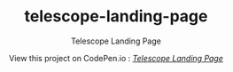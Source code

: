 <div align="center">

# telescope-landing-page

Telescope Landing Page

View this project on CodePen.io : _[Telescope Landing Page](https://codepen.io/safirangi/full/bGoKyrw)_

</div>
